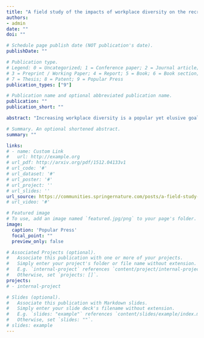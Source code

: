 ```yaml
---
title: "A field study of the impacts of workplace diversity on the recruitment of minority group members"
authors:
- admin
date: ""
doi: ""

# Schedule page publish date (NOT publication's date).
publishDate: ""

# Publication type.
# Legend: 0 = Uncategorized; 1 = Conference paper; 2 = Journal article;
# 3 = Preprint / Working Paper; 4 = Report; 5 = Book; 6 = Book section;
# 7 = Thesis; 8 = Patent; 9 = Popular Press
publication_types: ["9"]

# Publication name and optional abbreviated publication name.
publication: ""
publication_short: ""

abstract: "Increasing workplace diversity is a popular yet elusive goal for many employers. How can organizations encourage applications from talented employees that come from all walks of life? In this work, we investigate how workplace diversity cues affect the quality and background of applicants."

# Summary. An optional shortened abstract.
summary: ""

links:
# - name: Custom Link
#   url: http://example.org
# url_pdf: http://arxiv.org/pdf/1512.04133v1
# url_code: '#'
# url_dataset: '#'
# url_poster: '#'
# url_project: ''
# url_slides: ''
url_source: https://communities.springernature.com/posts/a-field-study-of-the-impacts-of-workplace-diversity-on-the-recruitment-of-minority-group-members
# url_video: '#'

# Featured image
# To use, add an image named `featured.jpg/png` to your page's folder. 
image:
  caption: 'Popular Press'
  focal_point: ""
  preview_only: false

# Associated Projects (optional).
#   Associate this publication with one or more of your projects.
#   Simply enter your project's folder or file name without extension.
#   E.g. `internal-project` references `content/project/internal-project/index.md`.
#   Otherwise, set `projects: []`.
projects:
# - internal-project

# Slides (optional).
#   Associate this publication with Markdown slides.
#   Simply enter your slide deck's filename without extension.
#   E.g. `slides: "example"` references `content/slides/example/index.md`.
#   Otherwise, set `slides: ""`.
# slides: example
---
```


